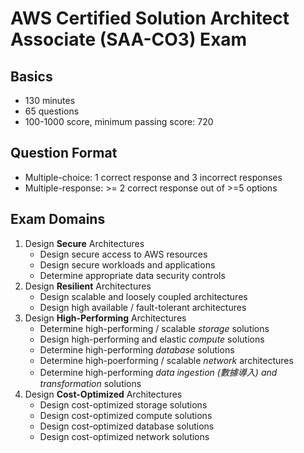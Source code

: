 # AWS Certified Solution Architect Associate (SAA-CO3) Exam

## Basics

* 130 minutes
* 65 questions
* 100-1000 score, minimum passing score: 720



## Question Format

* Multiple-choice: 1 correct response and 3 incorrect responses
* Multiple-response: >= 2 correct response out of >=5 options



## Exam Domains
1. Design **Secure** Architectures
	* Design secure access to AWS resources
	* Design secure workloads and applications
	* Determine appropriate data security controls
2. Design **Resilient** Architectures
	* Design scalable and loosely coupled architectures
	* Design high available / fault-tolerant architectures
3. Design **High-Performing** Architectures
	* Determine high-performing / scalable *storage* solutions
	* Design high-performing and elastic *compute* solutions
	* Determine high-performing *database* solutions
	* Determine high-poerforming / scalable *network* architectures
	* Determine high-performing *data ingestion (數據導入) and transformation* solutions
4. Design **Cost-Optimized** Architectures
	* Design cost-optimized storage solutions
	* Design cost-optimized compute solutions
	* Design cost-optimized database solutions
	* Design cost-optimized network solutions